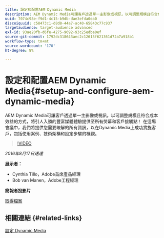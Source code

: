 ```yaml
---
title: 設定和配置AEM Dynamic Media
description: AEM Dynamic Media可讓客戶透過單一主影像或視訊，以可調整規模且符合成本效益的方式，將引人入勝的豐富媒體體驗提供至所有熒幕和客戶接觸點！  在這場會議中，我們將提供您需要瞭解的所有資訊，以在Dynamic Media上成功實施客戶，包括使用案例、技術架構和設定步驟的概觀。
uuid: 7074c98e-f9d1-4c15-b9db-dae3efda0ea0
discoiquuid: c58473c1-d8d8-44a7-ac40-65843c77c937
targetaudience: target-audience advanced
exl-id: 93ae20fb-d6fe-4275-9692-93c25edba0ef
source-git-commit: 1792dc318643aec2c12613f621361d72a7a918b1
workflow-type: tm+mt
source-wordcount: '170'
ht-degree: 8%

---
```


# 設定和配置AEM Dynamic Media{#setup-and-configure-aem-dynamic-media}

AEM Dynamic Media可讓客戶透過單一主影像或視訊，以可調整規模且符合成本效益的方式，將引人入勝的豐富媒體體驗提供至所有熒幕和客戶接觸點！  在這場會議中，我們將提供您需要瞭解的所有資訊，以在Dynamic Media上成功實施客戶，包括使用案例、技術架構和設定步驟的概觀。

>[!VIDEO](https://video.tv.adobe.com/v/19297/?quality=9)

*2016年8月17日送達*

**展示者：**

* Cynthia Tillo，Adobe首席產品經理
* Bob van Manen，Adobe工程經理

**簡報者投影片**

[取得檔案](assets/aemgems-081716-dynamic-media-configuration.pdf)

## 相關連結 {#related-links}

[設定 Dynamic Media](https://docs.adobe.com/docs/zh-Hant/aem/6-2/administer/content/dynamic-media/config-dynamic.html)

<!--
[Get back to the Overview](https://helpx.adobe.com/experience-manager/kt/eseminars/gems/aem-index.html)
-->
